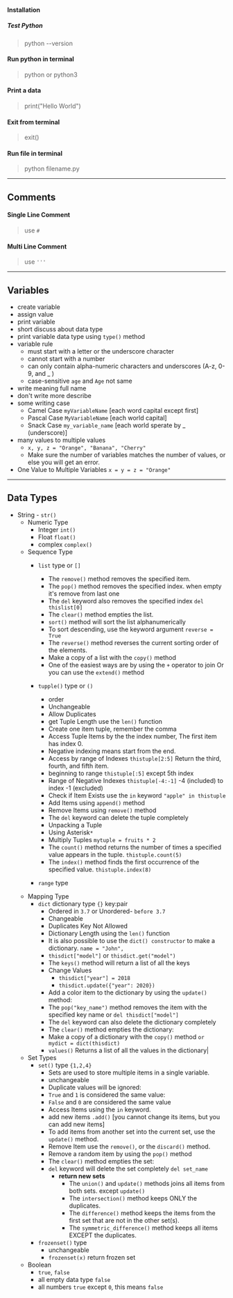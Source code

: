 #### Installation 
##### Test Python 
> python --version 

#### Run python in terminal 
> python or python3

#### Print a data 
> print("Hello World")

#### Exit from terminal 
> exit() 

#### Run file in terminal
> python filename.py

---

## Comments 
#### Single Line Comment 
> use `#`

#### Multi Line Comment 
> use `'''`

--- 
## Variables 
- create variable 
- assign value 
- print variable 
- short discuss about data type 
-  print variable data type using `type()` method 
- variable rule  
	-  must start with a letter or the underscore character
	- cannot start with a number
	- can only contain alpha-numeric characters and underscores (A-z, 0-9, and _ )
	- case-sensitive `age` and `Age` not same 
- write meaning full name
- don't write more describe
- some writing case 
	- Camel Case `myVariableName` [each word capital except first]
	-  Pascal Case `MyVariableName` [each world capital]
	- Snack Case `my_variable_name` [each world sperate by _ (underscore)]
- many values to multiple values 
	- `x, y, z = "Orange", "Banana", "Cherry"`
	- Make sure the number of variables matches the number of values, or else you will get an error.
-  One Value to Multiple Variables `x = y = z = "Orange"`

---
## Data Types 
- String - `str()`
	- Numeric Type 
		- Integer `int()`
		- Float `float()`
		- complex `complex()`
	- Sequence Type 
		- `list` type or `[]`
			- The `remove()` method removes the specified item.
			- The `pop()` method removes the specified index. when empty it's remove from last one 
			- The `del` keyword also removes the specified index `del thislist[0]`
			- The `clear()` method empties the list.
			- `sort()` method will sort the list alphanumerically
			- To sort descending, use the keyword argument `reverse = True`
			- The `reverse()` method reverses the current sorting order of the elements.
			- Make a copy of a list with the `copy()` method
			- One of the easiest ways are by using the `+` operator to join Or you can use the `extend()` method
			
		- `tupple()` type or `()` 
			- order 
			- Unchangeable
			- Allow Duplicates
			- get Tuple Length use the `len()` function
			- Create one item tuple, remember the comma
			- Access Tuple Items by the the index number, The first item has index 0.
			- Negative indexing means start from the end.
			- Access by range of Indexes `thistuple[2:5]` Return the third, fourth, and fifth item. 
			-  beginning to range ``thistuple[:5]`` except 5th index 
			- Range of Negative Indexes `thistuple[-4:-1]`  -4 (included) to index -1 (excluded)
			- Check if Item Exists use the `in` keyword  `"apple" in thistuple`
			- Add Items using `append()` method
			- Remove Items using `remove()` method
			- The `del` keyword can delete the tuple completely
			- Unpacking a Tuple
			- Using Asterisk`*`
			- Multiply Tuples `mytuple = fruits * 2`
			- The `count()` method returns the number of times a specified value appears in the tuple.  `thistuple.count(5)`
			- The `index()` method finds the first occurrence of the specified value. `thistuple.index(8)`
			
		- `range` type 
	- Mapping Type 
		- `dict` dictionary type `{}`   key:pair 
			- Ordered in `3.7` or Unordered- `before 3.7` 
			- Changeable
			- Duplicates Key Not Allowed
			- Dictionary Length using the `len()` function
			- It is also possible to use the `dict() constructor` to make a dictionary. `name = "John",`
			- `thisdict["model"]` or `thisdict.get("model")`
			- The `keys()` method will return a list of all the keys
			-  Change Values
				- `thisdict["year"] = 2018` 
				- `thisdict.update({"year": 2020})`
			- Add a color item to the dictionary by using the `update()` method:
			- The `pop("key_name")` method removes the item with the specified key name or `del thisdict["model"]`
			- The `del` keyword can also delete the dictionary completely
			- The `clear()` method empties the dictionary:
			- Make a copy of a dictionary with the `copy()` method `or mydict = dict(thisdict)`
			- `values()` Returns a list of all the values in the dictionary|
	- Set Types 
		- `set()` type `{1,2,4}`
			- Sets are used to store multiple items in a single variable.
			- unchangeable
			- Duplicate values will be ignored:
			- `True` and `1` is considered the same value:
			- `False` and `0` are considered the same value
			- Access Items using the `in` keyword.
			- add new items `.add()` [you cannot change its items, but you can add new items]
			- To add items from another set into the current set, use the `update()` method.
			- Remove Item use the `remove()`, or the `discard()` method.
			- Remove a random item by using the `pop()` method
			- The `clear()` method empties the set:
			- `del` keyword will delete the set completely `del set_name` 
				-  **return new sets**
					- The `union()` and `update()` methods joins all items from both sets. except `update()`
					- The `intersection()` method keeps ONLY the duplicates.
					- The `difference()` method keeps the items from the first set that are not in the other set(s).
					- The `symmetric_difference()` method keeps all items EXCEPT the duplicates.
		- `frozenset()` type 
			- unchangeable 
			- `frozenset(x)` return frozen set 
	- Boolean 
		- `true`, `false`
		- all empty data type `false`
		- all numbers `true` except `0`, this means `false` 

